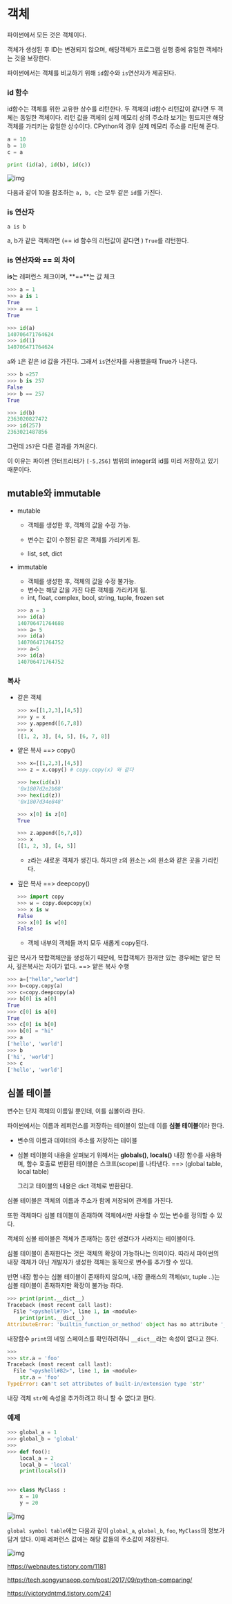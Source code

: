# 객체

파이썬에서 모든 것은 객체이다.

객체가 생성된 후 ID는 변경되지 않으며, 해당객체가 프로그램 실행 중에 유일한 객체라는 것을 보장한다.

파이썬에서는 객체를 비교하기 위해 `id`함수와 `is`연산자가 제공된다.



### id 함수

id함수는 객체를 위한 고유한 상수를 리턴한다. 두 객체의 id함수 리턴값이 같다면 두 객체는 동일한 객체이다.  리턴 값을 객체의 실제 메모리 상의 주소라 보기는 힘드지만 해당 객체를 가리키는 유일한 상수이다. CPython의 경우 실제 메모리 주소를 리턴해 준다.

```python
a = 10
b = 10
c = a

print (id(a), id(b), id(c))
```

![img](./img/img1.png)

다음과 같이 10을 참조하는 `a, b, c`는 모두 같은 `id`를 가진다.



### is 연산자

`a is b`

a, b가 같은 객체라면 (== id 함수의 리턴값이 같다면 )  `True`를 리턴한다.



### is 연산자와 == 의 차이

**is**는 레퍼런스 체크이며, **==**는 값 체크

```python
>>> a = 1
>>> a is 1
True
>>> a == 1
True

>>> id(a)
140706471764624
>>> id(1)
140706471764624
```

`a`와 `1`은 같은 id 값을 가진다. 그래서 `is`연산자를 사용했을때 True가 나온다.

```python
>>> b =257
>>> b is 257
False
>>> b == 257
True

>>> id(b)
2363020827472
>>> id(257)
2363021487856
```

그런데 `257`은 다른 결과를 가져온다.

이 이유는 파이썬 인터프리터가 `[-5,256]` 범위의 integer의 id를 미리 저장하고 있기 때문이다.



## mutable와 immutable

- mutable

  - 객체를 생성한 후, 객체의 값을 수정 가능. 
  - 변수는 값이 수정된 같은 객체를 가리키게 됨.

  - list, set, dict

- immutable

  - 객체를 생성한 후, 객체의 값을 수정 불가능.
  - 변수는 해당 값을 가진 다른 객체를 가리키게 됨.
  - int, float, complex, bool, string, tuple, frozen set

  ```python
  >>> a = 3
  >>> id(a)
  140706471764688
  >>> a= 5
  >>> id(a)
  140706471764752
  >>> a=5
  >>> id(a)
  140706471764752
  ```



### 복사

- 같은 객체

  ```python
  >>> x=[[1,2,3],[4,5]]
  >>> y = x
  >>> y.append([6,7,8])
  >>> x
  [[1, 2, 3], [4, 5], [6, 7, 8]]
  ```

- 얕은 복사  ==> copy()

  ```python
  >>> x=[[1,2,3],[4,5]]
  >>> z = x.copy() # copy.copy(x) 와 같다
  
  >>> hex(id(x))
  '0x1807d2e2b88'
  >>> hex(id(z))
  '0x1807d34e848'
  
  >>> x[0] is z[0]
  True
  
  >>> z.append([6,7,8])
  >>> x
  [[1, 2, 3], [4, 5]]
  ```

  - `z`라는 새로운 객체가 생긴다. 하지만 `z`의 원소는 `x`의 원소와 같은 곳을 가리킨다.

- 깊은 복사 ==> deepcopy()

  ```python
  >>> import copy
  >>> w = copy.deepcopy(x)
  >>> x is w
  False
  >>> x[0] is w[0]
  False
  ```

  - 객체 내부의 객체들 까지 모두 새롭게 copy된다.

깊은 복사가 복합객체만을 생성하기 때문에, 복합객체가 한개만 있는 경우에는 얕은 복사, 깊은복사는 차이가 없다. ==> 얕은 복사 수행

```python
>>> a=["hello","world"]
>>> b=copy.copy(a)
>>> c=copy.deepcopy(a)
>>> b[0] is a[0]
True
>>> c[0] is a[0]
True
>>> c[0] is b[0]
>>> b[0] = "hi"
>>> a
['hello', 'world']
>>> b
['hi', 'world']
>>> c
['hello', 'world']
```



## 심볼 테이블

변수는 단지 객체의 이름일 뿐인데, 이를 심볼이라 한다.

파이썬에서는 이름과 레퍼런스를 저장하는 테이블이 있는데 이를 **심볼 테이블**이라 한다.

- 변수의 이름과 데이터의 주소를 저장하는 테이블

- 심볼 테이블의 내용을 살펴보기 위해서는 **globals()**, **locals()** 내장 함수를 사용하며, 함수 호출로 반환된 테이블은 스코프(scope)를 나타낸다. ==> (global table, local table)

  그리고 테이블의 내용은 dict 객체로 반환된다.



심볼 테이블은 객체의 이름과 주소가 함께 저장되어 관계를 가진다.

또한 객체마다 심볼 테이블이 존재하여 객체에서만 사용할 수 있는 변수를 정의할 수 있다.

객체의 심볼 테이블은 객체가 존재하는 동안 생겼다가 사라지는 테이블이다.



심볼 테이블이 존재한다는 것은 객체의 확장이 가능하나는 의미이다. 따라서 파이썬의 내장 객체가 아닌 개발자가 생성한 객체는 동적으로 변수를 추가할 수 있다.

반면 내장 함수는 심볼 테이블이 존재하지 않으며, 내장 클래스의 객체(str, tuple ..)는 심볼 테이블이 존재하지만 확장이 불가능 하다.

```python
>>> print(print.__dict__)
Traceback (most recent call last):
  File "<pyshell#79>", line 1, in <module>
    print(print.__dict__)
AttributeError: 'builtin_function_or_method' object has no attribute '__dict__'
```

내장함수 `print`의 네임 스페이스를 확인하려하니 `__dict__`라는 속성이 없다고 한다.

```python
>>> 
>>> str.a = 'foo'
Traceback (most recent call last):
  File "<pyshell#82>", line 1, in <module>
    str.a = 'foo'
TypeError: can't set attributes of built-in/extension type 'str'
```

내장 객체 `str`에 속성을 추가하려고 하니 할 수 없다고 한다.



### 예제

```python
>>> global_a = 1
>>> global_b = 'global'
>>> 
>>> def foo():
	local_a = 2
	local_b = 'local'
	print(locals())

	
>>> class MyClass :
	x = 10
	y = 20
```

![img](./img/img2.png)

`global symbol table`에는 다음과 같이 `global_a`, `global_b`, `foo`, `MyClass`의 정보가 담겨 있다. 이때 레퍼런스 값에는 해당 값들의 주소값이 저장된다.

![img](./img/img3.png)

<https://webnautes.tistory.com/1181>

<https://tech.songyunseop.com/post/2017/09/python-comparing/>

<https://victorydntmd.tistory.com/241>